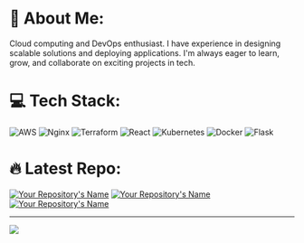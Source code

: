 # 💫 About Me:
Cloud computing and DevOps enthusiast. I have experience in designing scalable solutions and deploying applications. I'm always eager to learn, grow, and collaborate on exciting projects in tech.


# 💻 Tech Stack:
![AWS](https://img.shields.io/badge/AWS-%23FF9900.svg?style=for-the-badge&logo=amazon-aws&logoColor=white) ![Nginx](https://img.shields.io/badge/nginx-%23009639.svg?style=for-the-badge&logo=nginx&logoColor=white)  ![Terraform](https://img.shields.io/badge/terraform-%235835CC.svg?style=for-the-badge&logo=terraform&logoColor=white) ![React](https://img.shields.io/badge/react-%2320232a.svg?style=for-the-badge&logo=react&logoColor=%2361DAFB) ![Kubernetes](https://img.shields.io/badge/kubernetes-%23326ce5.svg?style=for-the-badge&logo=kubernetes&logoColor=white) ![Docker](https://img.shields.io/badge/docker-%230db7ed.svg?style=for-the-badge&logo=docker&logoColor=white) ![Flask](https://img.shields.io/badge/flask-%23000.svg?style=for-the-badge&logo=flask&logoColor=white)

# 🔥 Latest Repo:
[![Your Repository's Name](https://github-readme-stats.vercel.app/api/pin/?username=IbrahimGHO&repo=IaC-library-Terraform)](https://github.com/IbrahimGHO/IaC-library-Terraform) 
[![Your Repository's Name](https://github-readme-stats.vercel.app/api/pin/?username=IbrahimGHO&repo=AWS_ApiGateway_RESTfulAPI)](https://github.com/IbrahimGHO/AWS_ApiGateway_RESTfulAPI)
[![Your Repository's Name](https://github-readme-stats.vercel.app/api/pin/?username=IbrahimGHO&repo=Kubernetes_Demo)](https://github.com/IbrahimGHO/Kubernetes_Demo)


---
[![](https://visitcount.itsvg.in/api?id=IbrahimGHO&icon=0&color=0)](https://visitcount.itsvg.in)

<!-- Proudly created with GPRM ( https://gprm.itsvg.in ) -->
